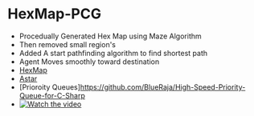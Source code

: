 # HexMap-PCG
- Procedually Generated Hex Map using Maze Algorithm
- Then removed small region's
- Added A start pathfinding algorithm to find shortest path
- Agent Moves smoothly toward destination
- [HexMap](https://catlikecoding.com/unity/tutorials/hex-map/part-1/)
- [Astar](https://www.redblobgames.com/pathfinding/a-star/introduction.html)
- [Prioroity Queues]https://github.com/BlueRaja/High-Speed-Priority-Queue-for-C-Sharp
- [![Watch the video](https://i.ytimg.com/vi/UTu3FasbJ_U/hqdefault.jpg?sqp=-oaymwEZCNACELwBSFXyq4qpAwsIARUAAIhCGAFwAQ==&rs=AOn4CLD0DZhOJU2xXhlgWIG6E4os1GeoCA)](https://www.youtube.com/watch?v=BS7elcJqL0w)
